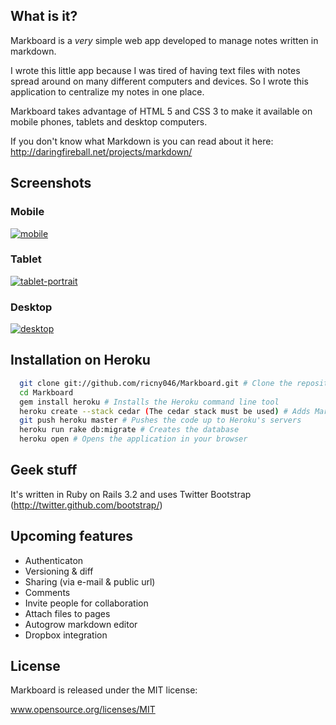 ## What is it?

Markboard is a *very* simple web app developed to manage notes written in markdown.

I wrote this little app because I was tired of having text files with notes spread around on many different computers and devices. So I wrote this application to centralize my notes in one place.

Markboard takes advantage of HTML 5 and CSS 3 to make it available on mobile phones, tablets and desktop computers.

If you don't know what Markdown is you can read about it here: http://daringfireball.net/projects/markdown/

## Screenshots
### Mobile
<div class="thumbnail"><a href="https://skitch.com/richard.nystrom/g6573/mobile"><img src="https://img.skitch.com/20120205-jj7ukdp18mn4p8sr48r1wkps46.preview.jpg" alt="mobile" /></a><br /></div>

### Tablet
<div class="thumbnail"><a href="https://skitch.com/richard.nystrom/g656w/tablet-portrait"><img src="https://img.skitch.com/20120205-xtkc28giu6fng2iitu7k7g1m1i.preview.jpg" alt="tablet-portrait" /></a><br /></div>

### Desktop
<div class="thumbnail"><a href="https://skitch.com/richard.nystrom/g656a/desktop"><img src="https://img.skitch.com/20120205-nex3r5tc6p6rfai3tuw8qyiimi.preview.jpg" alt="desktop" /></a><br /></div>

## Installation on Heroku

```bash
  git clone git://github.com/ricny046/Markboard.git # Clone the repository
  cd Markboard 
  gem install heroku # Installs the Heroku command line tool
  heroku create --stack cedar (The cedar stack must be used) # Adds Markboard to Heroku
  git push heroku master # Pushes the code up to Heroku's servers
  heroku run rake db:migrate # Creates the database
  heroku open # Opens the application in your browser
```

## Geek stuff

It's written in Ruby on Rails 3.2 and uses Twitter Bootstrap (http://twitter.github.com/bootstrap/)

## Upcoming features

* Authenticaton
* Versioning & diff
* Sharing (via e-mail & public url)
* Comments
* Invite people for collaboration
* Attach files to pages
* Autogrow markdown editor
* Dropbox integration

## License

Markboard is released under the MIT license:

www.opensource.org/licenses/MIT
